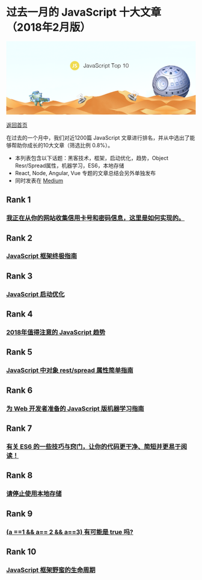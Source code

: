 # 过去一月的 JavaScript 十大文章（2018年2月版）

![](./feb-javascript.png )

[返回首页](https://github.com/hijiangtao/javascript-articles-monthly)

在过去的一个月中，我们对近1200篇 JavaScript 文章进行排名，并从中选出了能够帮助你成长的10大文章（筛选比例 0.8%）。

* 本列表包含以下话题：黑客技术，框架，启动优化，趋势，Object Resr/Spread属性，机器学习，ES6，本地存储
* React, Node, Angular, Vue 专题的文章总结会另外单独发布
* 同时发表在 [Medium](https://medium.com/@Mybridge/javascript-top-10-articles-for-the-past-month-v-feb-2018-cb8a4949494f)

## Rank 1
### [我正在从你的网站收集信用卡号和密码信息，这里是如何实现的。](https://hackernoon.com/im-harvesting-credit-card-numbers-and-passwords-from-your-site-here-s-how-9a8cb347c5b5)

## Rank 2
### [JavaScript 框架终极指南](https://javascriptreport.com/the-ultimate-guide-to-javascript-frameworks)

## Rank 3
### [JavaScript 启动优化](https://developers.google.com/web/fundamentals/performance/optimizing-content-efficiency/javascript-startup-optimization)

## Rank 4
### [2018年值得注意的 JavaScript 趋势](https://hackernoon.com/the-top-javascript-trends-to-watch-in-2018-a8437dd94425)

## Rank 5
### [JavaScript 中对象 rest/spread 属性简单指南](https://dmitripavlutin.com/object-rest-spread-properties-javascript)

## Rank 6
### [为 Web 开发者准备的 JavaScript 版机器学习指南](https://www.robinwieruch.de/machine-learning-javascript-web-developers)

## Rank 7
### [有关 ES6 的一些技巧与窍门，让你的代码更干净、简短并更易于阅读！](https://medium.freecodecamp.org/make-your-code-cleaner-shorter-and-easier-to-read-es6-tips-and-tricks-afd4ce25977c)

## Rank 8
### [请停止使用本地存储](https://dev.to/rdegges/please-stop-using-local-storage-1i04)

## Rank 9
### [(a ==1 && a== 2 && a==3) 有可能是 true 吗?](https://stackoverflow.com/questions/48270127/can-a-1-a-2-a-3-ever-evaluate-to-true)

## Rank 10
### [JavaScript 框架野蛮的生命周期](https://stackoverflow.blog/2018/01/11/brutal-lifecycle-javascript-frameworks)


